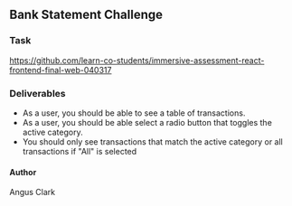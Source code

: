 ## Bank Statement Challenge 
### Task
https://github.com/learn-co-students/immersive-assessment-react-frontend-final-web-040317 
### Deliverables


* As a user, you should be able to see a table of transactions.
* As a user, you should be able select a radio button that toggles the active category.
* You should only see transactions that match the active category or all transactions if "All" is selected
#### Author
Angus Clark
